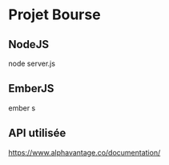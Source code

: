 # Projet Bourse
## NodeJS
node server.js
## EmberJS
ember s
## API utilisée
https://www.alphavantage.co/documentation/